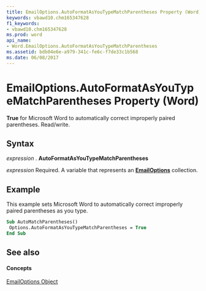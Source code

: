 ```yaml
---
title: EmailOptions.AutoFormatAsYouTypeMatchParentheses Property (Word)
keywords: vbawd10.chm165347628
f1_keywords:
- vbawd10.chm165347628
ms.prod: word
api_name:
- Word.EmailOptions.AutoFormatAsYouTypeMatchParentheses
ms.assetid: bdb04e6e-a979-341c-fe6c-f7de33c1b568
ms.date: 06/08/2017
---
```



# EmailOptions.AutoFormatAsYouTypeMatchParentheses Property (Word)

 **True** for Microsoft Word to automatically correct improperly paired parentheses. Read/write.


## Syntax

 _expression_ . **AutoFormatAsYouTypeMatchParentheses**

 _expression_ Required. A variable that represents an **[EmailOptions](Word.EmailOptions.md)** collection.


## Example

This example sets Microsoft Word to automatically correct improperly paired parentheses as you type.


```vb
Sub AutoMatchParentheses() 
 Options.AutoFormatAsYouTypeMatchParentheses = True 
End Sub
```


## See also


#### Concepts


[EmailOptions Object](Word.EmailOptions.md)

